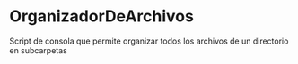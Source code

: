 # OrganizadorDeArchivos
Script de consola que permite organizar todos los archivos de un directorio en subcarpetas
